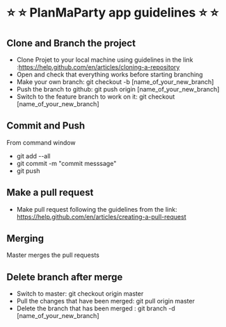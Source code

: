 # :star: :star: PlanMaParty app guidelines :star: :star: 

## Clone and Branch the project
* Clone Projet to your local machine using guidelines in the link :https://help.github.com/en/articles/cloning-a-repository
* Open and check that everything works before starting branching
* Make your own branch:  git checkout -b [name_of_your_new_branch]
* Push the branch to github:  git push origin [name_of_your_new_branch]
* Switch to the feature branch to work on it: git checkout [name_of_your_new_branch]

## Commit and Push 
From command window
* git add --all
* git commit -m "commit messsage"
* git push

## Make a pull request
* Make pull request following the guidelines from the link: https://help.github.com/en/articles/creating-a-pull-request

## Merging
Master merges the pull requests

## Delete branch after merge
* Switch to master: git checkout origin master
* Pull the changes that have been merged: git pull origin master
* Delete the branch that has been merged : git branch -d [name_of_your_new_branch]



